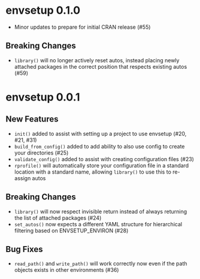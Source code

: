 # envsetup 0.1.0

- Minor updates to prepare for initial CRAN release (#55)

## Breaking Changes

- `library()` will no longer actively reset autos, instead placing newly attached packages in the correct position that respects existing autos (#59)

# envsetup 0.0.1

## New Features

- `init()` added to assist with setting up a project to use envsetup (#20, #21, #31)
- `build_from_config()` added to add ability to also use config to create your directories (#25)
- `validate_config()` added to assist with creating configuration files (#23)
- `rprofile()` will automatically store your configuration file in a standard location with a standard name, allowing `library()` to use this to re-assign autos

## Breaking Changes

- `library()` will now respect invisible return instead of always returning the list of attached packages (#24)
- `set_autos()` now expects a different YAML structure for hierarchical filtering based on ENVSETUP_ENVIRON (#28)

## Bug Fixes

- `read_path()` and `write_path()` will work correctly now even if the path objects exists in other environments (#36)
